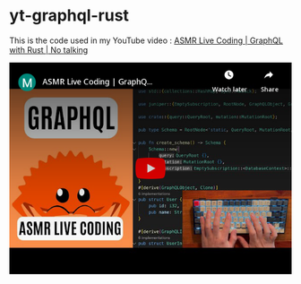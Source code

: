 # yt-graphql-rust
This is the code used in my YouTube video : [ASMR Live Coding | GraphQL with Rust | No talking](https://youtu.be/wKmCSpFLw5o)


[![maxday live coding](https://raw.githubusercontent.com/maxday/yt-graphql-rust/main/screenshot.png)](https://www.youtube.com/watch?v=wKmCSpFLw5o)